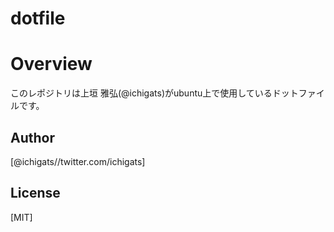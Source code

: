# dotfile

# Overview

このレポジトリは上垣 雅弘(@ichigats)がubuntu上で使用しているドットファイルです。

## Author

[@ichigats//twitter.com/ichigats]
## License

[MIT]
